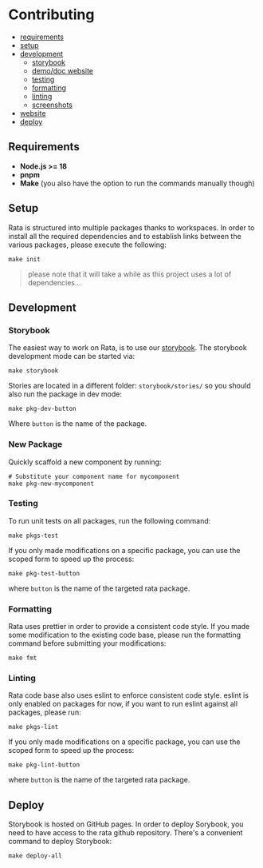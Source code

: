 # Contributing

-   [requirements](#requirements)
-   [setup](#setup)
-   [development](#development)
    -   [storybook](#storybook)
    -   [demo/doc website](#demodoc-website)
    -   [testing](#testing)
    -   [formatting](#formatting)
    -   [linting](#linting)
    -   [screenshots](#screenshots)
-   [website](#website)
-   [deploy](#deploy)

## Requirements

-   **Node.js >= 18**
-   **pnpm**
-   **Make** (you also have the option to run the commands manually though)

## Setup

Rata is structured into multiple packages thanks to workspaces.
In order to install all the required dependencies and to establish links between
the various packages, please execute the following:

```
make init
```

> please note that it will take a while as this project uses a lot of dependencies…

## Development

### Storybook

The easiest way to work on Rata, is to use our [storybook](https://storybook.js.org/).
The storybook development mode can be started via:

```
make storybook
```

Stories are located in a different folder: `storybook/stories/` so you should also
run the package in dev mode:

```
make pkg-dev-button
```

Where `button` is the name of the package.

### New Package

Quickly scaffold a new component by running:

```
# Substitute your component name for mycomponent
make pkg-new-mycomponent
```

### Testing

To run unit tests on all packages, run the following command:

```
make pkgs-test
```

If you only made modifications on a specific package,
you can use the scoped form to speed up the process:

```
make pkg-test-button
```

where `button` is the name of the targeted rata package.

### Formatting

Rata uses prettier in order to provide a consistent code style.
If you made some modification to the existing code base, please run the formatting
command before submitting your modifications:

```
make fmt
```

### Linting

Rata code base also uses eslint to enforce consistent code style.
eslint is only enabled on packages for now, if you want to run eslint
against all packages, please run:

```
make pkgs-lint
```

If you only made modifications on a specific package,
you can use the scoped form to speed up the process:

```
make pkg-lint-button
```

where `button` is the name of the targeted rata package.

## Deploy

Storybook is hosted on GitHub pages.
In order to deploy Sorybook, you need to have access to the rata github repository.
There's a convenient command to deploy Storybook:

```
make deploy-all
```
